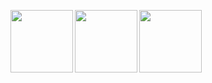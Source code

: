 <img src="https://anidea.co.uk/logos/anidea.png" width=100 align="left"><img src="https://anidea.co.uk/logos/orangebucket.png" width=100 align="left"><img src="https://anidea.co.uk/logos/grunson.png" width=100 align="left">




